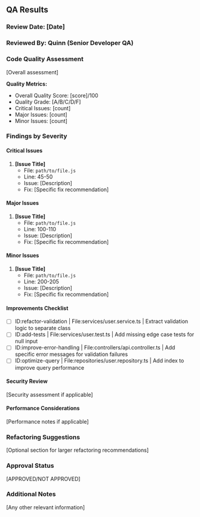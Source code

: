 ## QA Results

### Review Date: [Date]
### Reviewed By: Quinn (Senior Developer QA)

### Code Quality Assessment
[Overall assessment]

**Quality Metrics:**
- Overall Quality Score: [score]/100
- Quality Grade: [A/B/C/D/F]
- Critical Issues: [count]
- Major Issues: [count]
- Minor Issues: [count]

### Findings by Severity

#### Critical Issues
<!-- PARSER:CRITICAL:START -->
1. **[Issue Title]**
   - File: `path/to/file.js`
   - Line: 45-50
   - Issue: [Description]
   - Fix: [Specific fix recommendation]
<!-- PARSER:CRITICAL:END -->

#### Major Issues
<!-- PARSER:MAJOR:START -->
1. **[Issue Title]**
   - File: `path/to/file.js`
   - Line: 100-110
   - Issue: [Description]
   - Fix: [Specific fix recommendation]
<!-- PARSER:MAJOR:END -->

#### Minor Issues
<!-- PARSER:MINOR:START -->
1. **[Issue Title]**
   - File: `path/to/file.js`
   - Line: 200-205
   - Issue: [Description]
   - Fix: [Specific fix recommendation]
<!-- PARSER:MINOR:END -->

#### Improvements Checklist
<!-- PARSER:CHECKLIST:START -->
- [ ] ID:refactor-validation | File:services/user.service.ts | Extract validation logic to separate class
- [ ] ID:add-tests | File:services/user.test.ts | Add missing edge case tests for null input
- [ ] ID:improve-error-handling | File:controllers/api.controller.ts | Add specific error messages for validation failures
- [ ] ID:optimize-query | File:repositories/user.repository.ts | Add index to improve query performance
<!-- PARSER:CHECKLIST:END -->

#### Security Review
[Security assessment if applicable]

#### Performance Considerations
[Performance notes if applicable]

### Refactoring Suggestions
[Optional section for larger refactoring recommendations]

### Approval Status
[APPROVED/NOT APPROVED]

### Additional Notes
[Any other relevant information]